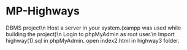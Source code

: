 # MP-Highways
DBMS project\n
Host a server in your system.(xampp was used while building the project)\n
Login to phpMyAdmin as root user.\n
Import highway(1).sql in phpMyAdmin.
open index2.html in highway3 folder.


